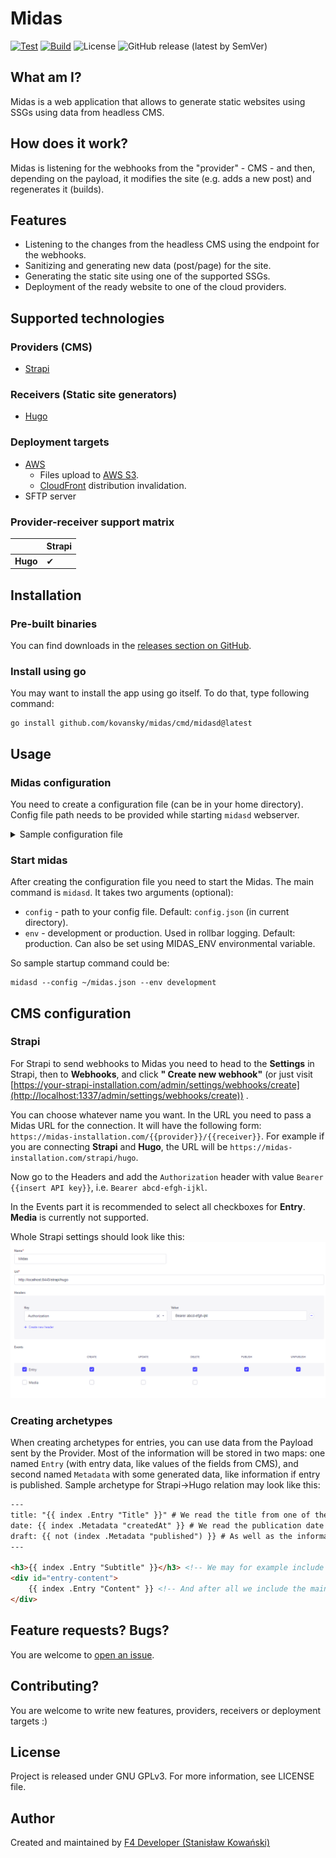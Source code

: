 # Midas

[![Test](https://github.com/kovansky/midas/actions/workflows/test.yml/badge.svg)](https://github.com/kovansky/midas/actions/workflows/test.yml)
[![Build](https://github.com/kovansky/midas/actions/workflows/build.yml/badge.svg)](https://github.com/kovansky/midas/actions/workflows/build.yml)
![License](https://img.shields.io/github/license/kovansky/midas?label=License)
![GitHub release (latest by SemVer)](https://img.shields.io/github/downloads/kovansky/midas/latest/total?label=Downloads&sort=semver)

## What am I?

Midas is a web application that allows to generate static websites using SSGs using data from headless CMS.

## How does it work?

Midas is listening for the webhooks from the "provider" - CMS - and then, depending on the payload, it modifies the
site (e.g. adds a new post) and regenerates it (builds).

## Features

- Listening to the changes from the headless CMS using the endpoint for the webhooks.
- Sanitizing and generating new data (post/page) for the site.
- Generating the static site using one of the supported SSGs.
- Deployment of the ready website to one of the cloud providers.

## Supported technologies

### Providers (CMS)

- [Strapi](https://strapi.io/)

### Receivers (Static site generators)

- [Hugo](https://gohugo.io)

### Deployment targets

- [AWS](https://aws.amazon.com/)
    - Files upload to [AWS S3](https://aws.amazon.com/s3/).
    - [CloudFront](https://aws.amazon.com/cloudfront/) distribution invalidation.
- SFTP server

### Provider-receiver support matrix

|          | Strapi |
|----------|--------|
| **Hugo** | ✔      |

## Installation

### Pre-built binaries

You can find downloads in the [releases section on GitHub](https://github.com/kovansky/midas/releases).

### Install using go

You may want to install the app using go itself. To do that, type following command:

```shell
go install github.com/kovansky/midas/cmd/midasd@latest
```

## Usage

### Midas configuration

You need to create a configuration file (can be in your home directory). Config file path needs to be provided while
starting `midasd` webserver.

<details>
<summary>Sample configuration file</summary>

```json5
{
  // This is a address that the app will be listening on
  "addr": "127.0.0.1:8445",
  // You can paste the Rollbar token to receive internal errors reported there (https://rollbar.com/)
  "rollbarToken": "",
  // This is probably most important part of the config - here you specify where your static site code is
  "sites": {
    // We start with an API key, a.k.a. identifier of the site. In future the codes will be held in some database, not there
    "abcd-efgh-ijkl": {
      // Name of the site. May be passed to generator.
      "siteName": "Sample site",
      // Very important setting, specifies which SSG (receiver) is used. Required. Currently only hugo supported.
      "service": "hugo",
      // Where the site code lives. Should be absolute path. Required.
      "rootDir": "/home/kitten/hugo-site",
      // You can enable to build a site with draft posts along with the main site (in the separate dir). Default: false.
      "buildDrafts": false,
      // If you enable the option above ^, here you need to pass the URL at which the site will be available, so the generator can build URLs properly.
      "draftsUrl": "http://preview.hugo.local",
      // Here you can set where the static site will be generated (can be absolute or relative - then will be placed under rootDir).
      "outputSettings": {
        // Main site will be generated to this directory. Default: public
        "build": "public",
        // Site with drafts will be generated to this directory. Default: publicDrafts
        "draft": "publicDrafts",
        // The environment that should be passed to the generator. Default: development
        "draftEnvironment": "development"
      },
      // You can specify deployment configuration to upload built site to the cloud.
      "deployment": {
        // Self-explainatory. If the deployment is enabled.
        "enabled": true,
        // Name of the provider to use. Possible: aws, sftp. Required.
        "target": "aws",
        // AWS-specific settings.
        "aws": {
          // Name of the bucket to use for upload.
          "bucketName": "hugo-test",
          // AWS Access and secret keys.
          "accessKey": "AWSSAMPLEACCESSKEY",
          "secretKey": "AWSSAMPLESECRETKEY",
          // AWS S3 bucket region.
          "region": "eu-central-1",
          // If provided, all files in the distribution will be invalidated after deployment.
          "cloudfrontDistribution": "E3SABCD1234",
        },
        // SFTP-specific settings.
        "sftp": {
          // Server address. Required.
          "host": "1.2.3.4",
          // SSH/SFTP server port. Default: 22.
          "port": 22,
          // Authentication method. Possible: none, password, key.
          "method": "password",
          // Username.
          "user": "me",
          // Password
          "password": "secret",
          // Private key file. Required if key method is used.
          "key": "/home/kitten/id_rsa",
          // Passphrase of the key file. Optional.
          "keyPassphrase": "super_secret_wow",
          // Path to the directory on the server. Required.
          "path": "/home/kitten/mysite/",
        }
      },
      // Same as the deployment above, using same config structure, but for drafts.
      "draftsDeployment": {},
      // Required. Midas keeps an id->filename mapping for created entries.
      "registry": {
        // Currently only jsonfile storage is supported.
        "type": "jsonfile",
        // Provide json filename where the mapping should be saved. Can be absolute or relative - then will be placed under site's rootDir 
        "location": "./midas-registry.json"
      },
      // List incoming types that should be treated as collections (multiple entries per type).
      "collectionTypes": {
        // ...here we are allowing "post" type as a collection type, because we will have many posts
        "post": {
          // We can choose the archetype used to generate content for this type.
          "archetypePath": "archetypes/default.md",
          // And specify the directory to which the entries will be saved.
          "outputDir": "content/posts/"
        }
      },
      // Same as above, but with single types (so type=one entry).
      "singleTypes": {
        "homepage": {
          // For single types a JSON file with entry data will be generated in the outputDir (named %typename%.json, i.e. homepage.json) with values passed through the HTML sanitizer.
          "outputDir": "data/cms/"
        }
      }
    }
    // Note, that types not listed in collectionTypes nor singleTypes will be ignored.
  }
}
```

</details>

### Start midas

After creating the configuration file you need to start the Midas. The main command is `midasd`. It takes two
arguments (optional):

- `config` - path to your config file. Default: `config.json` (in current directory).
- `env` - development or production. Used in rollbar logging. Default: production. Can also be set using MIDAS_ENV
  environmental variable.

So sample startup command could be:

```shell
midasd --config ~/midas.json --env development
```

## CMS configuration

### Strapi

For Strapi to send webhooks to Midas you need to head to the **Settings** in Strapi, then to **Webhooks**, and click **"
Create new webhook"** (or just
visit [https://your-strapi-installation.com/admin/settings/webhooks/create](http://localhost:1337/admin/settings/webhooks/create))
.

You can choose whatever name you want. In the URL you need to pass a Midas URL for the connection. It will have the
following form: `https://midas-installation.com/{{provider}}/{{receiver}}`. For example if you are connecting **Strapi**
and **Hugo**, the URL will be `https://midas-installation.com/strapi/hugo`.

Now go to the Headers and add the `Authorization` header with value `Bearer {{insert API key}}`,
i.e. `Bearer abcd-efgh-ijkl`.

In the Events part it is recommended to select all checkboxes for **Entry**. **Media** is currently not supported.

Whole Strapi settings should look like this:
![strapi-webhook-config.png](images/strapi-webhook-config.png)

### Creating archetypes

When creating archetypes for entries, you can use data from the Payload sent by the Provider. Most of the information
will be stored in two maps: one named `Entry` (with entry data, like values of the fields from CMS), and second
named `Metadata` with some generated data, like information if entry is published. Sample archetype for Strapi->Hugo
relation may look like this:

```html
---
title: "{{ index .Entry "Title" }}" # We read the title from one of the fields configured in CMS
date: {{ index .Metadata "createdAt" }} # We read the publication date from metadata
draft: {{ not (index .Metadata "published") }} # As well as the information if the post is published or not.
---

<h3>{{ index .Entry "Subtitle" }}</h3> <!-- We may for example include some subtitle -->
<div id="entry-content">
    {{ index .Entry "Content" }} <!-- And after all we include the main entry content -->
</div>
```

## Feature requests? Bugs?

You are welcome to [open an issue](https://github.com/kovansky/midas/issues/new).

## Contributing?

You are welcome to write new features, providers, receivers or deployment targets :)

## License

Project is released under GNU GPLv3. For more information, see LICENSE file.

## Author

Created and maintained by [F4 Developer (Stanisław Kowański)](https://www.f4dev.me)
